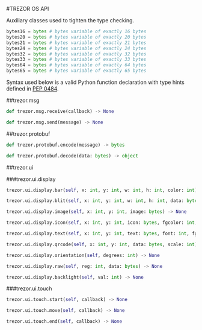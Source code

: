 #TREZOR OS API

Auxiliary classes used to tighten the type checking.

``` python
bytes16 = bytes # bytes variable of exactly 16 bytes
bytes20 = bytes # bytes variable of exactly 20 bytes
bytes21 = bytes # bytes variable of exactly 21 bytes
bytes24 = bytes # bytes variable of exactly 24 bytes
bytes32 = bytes # bytes variable of exactly 32 bytes
bytes33 = bytes # bytes variable of exactly 33 bytes
bytes64 = bytes # bytes variable of exactly 64 bytes
bytes65 = bytes # bytes variable of exactly 65 bytes
```

Syntax used below is a valid Python function declaration with type hints defined in [PEP 0484](https://www.python.org/dev/peps/pep-0484/).


##trezor.msg

``` python
def trezor.msg.receive(callback) -> None

def trezor.msg.send(message) -> None
```

##trezor.protobuf

``` python
def trezor.protobuf.encode(message) -> bytes

def trezor.protobuf.decode(data: bytes) -> object
```

##trezor.ui

###trezor.ui.display

``` python
trezor.ui.display.bar(self, x: int, y: int, w: int, h: int, color: int) -> None

trezor.ui.display.blit(self, x: int, y: int, w: int, h: int, data: bytes) -> None

trezor.ui.display.image(self, x: int, y: int, image: bytes) -> None

trezor.ui.display.icon(self, x: int, y: int, icon: bytes, fgcolor: int, bgcolor: int) -> None

trezor.ui.display.text(self, x: int, y: int, text: bytes, font: int, fgcolor: int, bgcolor: int) -> None

trezor.ui.display.qrcode(self, x: int, y: int, data: bytes, scale: int) -> None

trezor.ui.display.orientation(self, degrees: int) -> None

trezor.ui.display.raw(self, reg: int, data: bytes) -> None

trezor.ui.display.backlight(self, val: int) -> None
```

###trezor.ui.touch

``` python
trezor.ui.touch.start(self, callback) -> None

trezor.ui.touch.move(self, callback) -> None

trezor.ui.touch.end(self, callback) -> None
```
